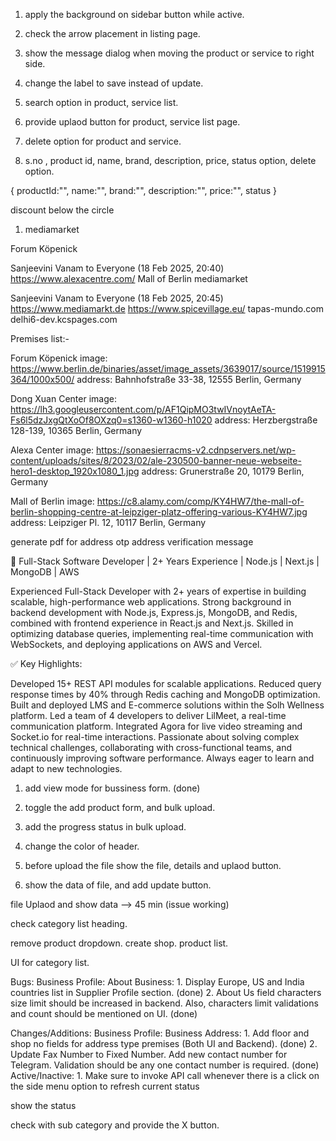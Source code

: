 1. apply the background on sidebar button while active.
2. check the arrow placement in listing page.
3. show the message dialog when moving the product or service to right side.
4. change the label to save instead of update.
5. search option in product, service list.
6. provide uplaod button for product, service list page.
7. delete option for product and service.

8. s.no , product id, name, brand, description, price, status option, delete option.


{
    productId:"",
    name:"",
    brand:"",
    description:"",
    price:"",
    status
}


discount below the circle

1. mediamarket



Forum Köpenick
 
Sanjeevini Vanam to Everyone (18 Feb 2025, 20:40)
https://www.alexacentre.com/
Mall of Berlin
mediamarket
 
Sanjeevini Vanam to Everyone (18 Feb 2025, 20:45)
https://www.mediamarkt.de
https://www.spicevillage.eu/
tapas-mundo.com
delhi6-dev.kcspages.com

Premises list:-

Forum Köpenick
image: https://www.berlin.de/binaries/asset/image_assets/3639017/source/1519915364/1000x500/
address: Bahnhofstraße 33-38, 12555 Berlin, Germany

Dong Xuan Center
image: https://lh3.googleusercontent.com/p/AF1QipMO3twIVnoytAeTA-Fs6l5dzJxgQtXoOf8OXzq0=s1360-w1360-h1020
address: Herzbergstraße 128-139, 10365 Berlin, Germany

Alexa Center
image: https://sonaesierracms-v2.cdnpservers.net/wp-content/uploads/sites/8/2023/02/ale-230500-banner-neue-webseite-hero1-desktop_1920x1080_1.jpg
address: Grunerstraße 20, 10179 Berlin, Germany

Mall of Berlin
image: https://c8.alamy.com/comp/KY4HW7/the-mall-of-berlin-shopping-centre-at-leipziger-platz-offering-various-KY4HW7.jpg
address: Leipziger Pl. 12, 10117 Berlin, Germany

 

 generate pdf for address otp
 address verification message


 🚀 Full-Stack Software Developer | 2+ Years Experience | Node.js | Next.js | MongoDB | AWS

Experienced Full-Stack Developer with 2+ years of expertise in building scalable, high-performance web applications. Strong background in backend development with Node.js, Express.js, MongoDB, and Redis, combined with frontend experience in React.js and Next.js. Skilled in optimizing database queries, implementing real-time communication with WebSockets, and deploying applications on AWS and Vercel.

✅ Key Highlights:

Developed 15+ REST API modules for scalable applications.
Reduced query response times by 40% through Redis caching and MongoDB optimization.
Built and deployed LMS and E-commerce solutions within the Solh Wellness platform.
Led a team of 4 developers to deliver LilMeet, a real-time communication platform.
Integrated Agora for live video streaming and Socket.io for real-time interactions.
Passionate about solving complex technical challenges, collaborating with cross-functional teams, and continuously improving software performance. Always eager to learn and adapt to new technologies.


1. add view mode for bussiness form.  (done)
2. toggle the add product form, and bulk upload.
3. add the progress status in bulk upload.
4. change the color of header.

1. before upload the file show the file, details and uplaod button.
2. show the data of file, and add update button.


file Uplaod and show data --> 45 min (issue working)



check category list heading. 

remove product dropdown.
create shop.
product list.

UI for category list.

Bugs:
Business Profile:
	About Business:
		1. Display Europe, US and India countries list in Supplier Profile section. (done)
		2. About Us field characters size limit should be increased in backend. Also, characters limit validations and count should be 	mentioned on UI. (done)


Changes/Additions:
Business Profile:
	Business Address:
		1. Add floor and shop no fields for address type premises (Both UI and Backend). (done)
		2. Update Fax Number to Fixed Number. Add new contact number for Telegram. Validation should be any one contact number is required. (done)
	Active/Inactive:
		1. Make sure to invoke API call whenever there is a click on the side menu option to refresh current status

show the status 

check with sub category and provide the X button.